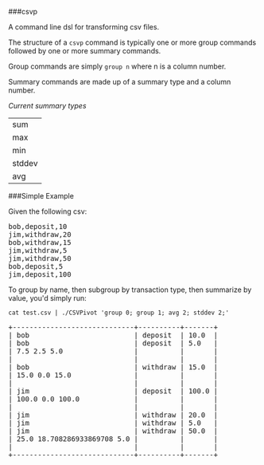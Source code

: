 ###csvp

A command line dsl for transforming csv files.

The structure of a ```csvp``` command is typically one or more group commands followed by one or
more summary commands.

Group commands are simply ```group n``` where n is a column number.

Summary commands are made up of a summary type and a column number.

*Current summary types*

<table>
  <tr><td>sum</td></tr>
  <tr><td>max</td></tr>
  <tr><td>min</td></tr>
  <tr><td>stddev</td></tr>
  <tr><td>avg</td></tr>
</table>

###Simple Example

Given the following csv:

<pre>
bob,deposit,10
jim,withdraw,20
bob,withdraw,15
jim,withdraw,5
jim,withdraw,50
bob,deposit,5
jim,deposit,100
</pre>

To group by name, then subgroup by transaction type, then summarize by value, you'd simply run:

``` cat test.csv | ./CSVPivot 'group 0; group 1; avg 2; stddev 2;' ```

<pre>
+-----------------------------+----------+-------+ 
| bob                         | deposit  | 10.0  |
| bob                         | deposit  | 5.0   |
| 7.5 2.5 5.0                 |          |       |
|                             |          |       |
| bob                         | withdraw | 15.0  |
| 15.0 0.0 15.0               |          |       |
|                             |          |       |
| jim                         | deposit  | 100.0 |
| 100.0 0.0 100.0             |          |       |
|                             |          |       |
| jim                         | withdraw | 20.0  |
| jim                         | withdraw | 5.0   |
| jim                         | withdraw | 50.0  |
| 25.0 18.708286933869708 5.0 |          |       |
|                             |          |       |
+-----------------------------+----------+-------+
</pre>

